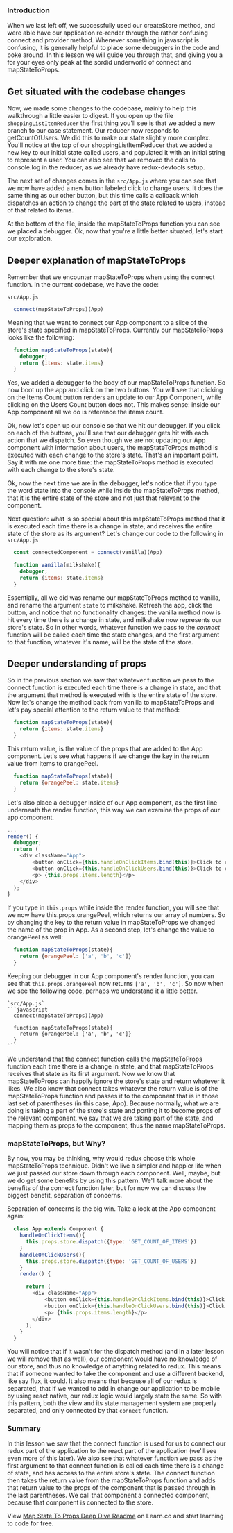 ### Introduction

When we last left off, we successfully used our createStore method, and were able have our application re-render through the rather confusing connect and provider method.  Whenever something in javascript is confusing, it is generally helpful to place some debuggers in the code and poke around.  In this lesson we will guide you through that, and giving you a for your eyes only peak at the sordid underworld of connect and mapStateToProps.

## Get situated with the codebase changes

Now, we made some changes to the codebase, mainly to help this walkthrough a little easier to digest.  If you open up the file `shoppingListItemReducer` the first thing you'll see is that we added a new branch to our case statement.  Our reducer now responds to getCountOfUsers.  We did this to make our state slightly more complex.  You'll notice at the top of our shoppingListItemReducer that we added a new key to our initial state called users, and populated it with an initial string to represent a user.  You can also see that we removed the calls to console.log in the reducer, as we already have redux-devtools setup.

The next set of changes comes in the `src/App.js` where you can see that we now have added a new button labeled click to change users.  It does the same thing as our other button, but this time calls a callback which dispatches an action to change the part of the state related to users, instead of that related to items.

At the bottom of the file, inside the mapStateToProps function you can see we placed a debugger.  Ok, now that you're a little better situated, let's start our exploration.

## Deeper explanation of mapStateToProps

Remember that we encounter mapStateToProps when using the connect function.   In the current codebase, we have the code:

`src/App.js`
```javascript
  connect(mapStateToProps)(App)
```

Meaning that we want to connect our App component to a slice of the store's state specified in mapStateToProps.  Currently our mapStateToProps looks like the following:

```javascript
  function mapStateToProps(state){
    debugger;
    return {items: state.items}
  }
```

Yes, we added a debugger to the body of our mapStateToProps function. So now boot up the app and click on the two buttons. You will see that clicking on the Items Count button renders an update to our App Component, while clicking on the Users Count button does not.  This makes sense: inside our App component all we do is reference the items count.  

Ok, now let's open up our console so that we hit our debugger.  If you click on each of the buttons, you'll see that our debugger gets hit with each action that we dispatch. So even though we are not updating our App component with information about users, the mapStateToProps method is executed with each change to the store's state.  That's an important point.  Say it with me one more time: the mapStateToProps method is executed with each change to the store's state.  

Ok, now the next time we are in the debugger, let's notice that if you type the word state into the console while inside the mapStateToProps method, that it is the entire state of the store and not just that relevant to the component.

Next question: what is so special about this mapStateToProps method that it is executed each time there is a change in state, and receives the entire state of the store as its argument?  Let's change our code to the following in `src/App.js`

```javascript
  const connectedComponent = connect(vanilla)(App)

  function vanilla(milkshake){
    debugger;
    return {items: state.items}
  }
```

Essentially, all we did was rename our mapStateToProps method to vanilla, and rename the argument `state` to milkshake.  Refresh the app, click the button, and notice that no functionality changes: the vanilla method now is hit every time there is a change in state, and milkshake now represents our store's state.  So in other words, whatever function we pass to the *connect* function will be called each time the state changes, and the first argument to that function, whatever it's name, will be the state of the store.  

## Deeper understanding of props

So in the previous section we saw that whatever function we pass to the connect function is executed each time there is a change in state, and that the argument that method is executed with is the entire state of the store.  Now let's change the method back from vanilla to mapStateToProps and let's pay special attention to the return value to that method:

```javascript
  function mapStateToProps(state){
    return {items: state.items}
  }
```

This return value, is the value of the props that are added to the App component.  Let's see what happens if we change the key in the return value from items to orangePeel.

```javascript
  function mapStateToProps(state){
    return {orangePeel: state.items}
  }
```

Let's also place a debugger inside of our App component, as the first line underneath the render function, this way we can examine the props of our app component.  

```javascript
...
render() {
  debugger;
  return (
    <div className="App">
        <button onClick={this.handleOnClickItems.bind(this)}>Click to change items count</button>
        <button onClick={this.handleOnClickUsers.bind(this)}>Click to change user count</button>
        <p> {this.props.items.length}</p>
    </div>
  );
}
```

If you type in `this.props` while inside the render function, you will see that we now have this.props.orangePeel, which returns our array of numbers.  So by changing the key to the return value in mapStateToProps we changed the name of the prop in App.  As a second step, let's change the value to orangePeel as well:

```javascript
  function mapStateToProps(state){
    return {orangePeel: ['a', 'b', 'c']}
  }
```

Keeping our debugger in our App component's render function, you can see that `this.props.orangePeel` now returns `['a', 'b', 'c']`.  So now when we see the following code, perhaps we understand it a little better.

    `src/App.js`
    ```javascript
      connect(mapStateToProps)(App)

      function mapStateToProps(state){
        return {orangePeel: ['a', 'b', 'c']}
      }
    ```

We understand that the connect function calls the mapStateToProps function each time there is a change in state, and that mapStateToProps receives that state as its first argument.  Now we know that mapStateToProps can happily ignore the store's state and return whatever it likes.  We also know that connect takes whatever the return value is of the mapStateToProps function and passes it to the component that is in those last set of parentheses (in this case, App).  Because normally, what we are doing is taking a part of the store's state and porting it to become props of the relevant component, we say that we are taking part of the state, and mapping them as props to the component, thus the name mapStateToProps.

### mapStateToProps, but Why?

By now, you may be thinking, why would redux choose this whole mapStateToProps technique.  Didn't we live a simpler and happier life when we just passed our store down through each component.  Well, maybe, but we do get some benefits by using this pattern.  We'll talk more about the benefits of the connect function later, but for now we can discuss the biggest benefit, separation of concerns.

Separation of concerns is the big win.  Take a look at the App component again:

```javascript
  class App extends Component {
    handleOnClickItems(){
      this.props.store.dispatch({type: 'GET_COUNT_OF_ITEMS'})
    }
    handleOnClickUsers(){
      this.props.store.dispatch({type: 'GET_COUNT_OF_USERS'})
    }
    render() {

      return (
        <div className="App">
            <button onClick={this.handleOnClickItems.bind(this)}>Click to change items count</button>
            <button onClick={this.handleOnClickUsers.bind(this)}>Click to change user count</button>
            <p> {this.props.items.length}</p>
        </div>
      );
    }
  }

```

You will notice that if it wasn't for the dispatch method (and in a later lesson we will remove that as well), our component would have no knowledge of our store, and thus no knowledge of anything related to redux.  This means that if someone wanted to take the component and use a different backend, like say flux, it could.  It also means that because all of our redux is separated, that if we wanted to add in change our application to be mobile by using react native, our redux logic would largely state the same.  So with this pattern, both the view and its state management system are properly separated, and only connected by that `connect` function.  


### Summary

In this lesson we saw that the connect function is used for us to connect our redux part of the application to the react part of the application (we'll see even more of this later).  We also see that whatever function we pass as the first argument to that connect function is called each time there is a change of state, and has access to the entire store's state.  The connect function then takes the return value from the mapStateToProps function and adds that return value to the props of the component that is passed through in the last parentheses.  We call that component a connected component, because that component is connected to the store.  

<p class='util--hide'>View <a href='https://learn.co/lessons/review-map-state-to-props-readme'>Map State To Props Deep Dive Readme</a> on Learn.co and start learning to code for free.</p>

